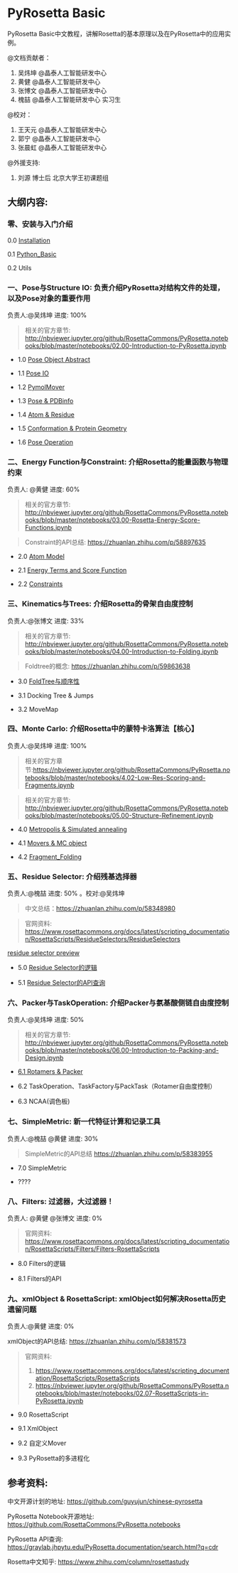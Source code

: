 # PyRosetta Basic

PyRosetta Basic中文教程，讲解Rosetta的基本原理以及在PyRosetta中的应用实例。

@文档贡献者：

1. 吴炜坤 @晶泰人工智能研发中心
2. 黄健 @晶泰人工智能研发中心
3. 张博文 @晶泰人工智能研发中心
4. 槐喆 @晶泰人工智能研发中心 实习生

@校对：

1. 王天元 @晶泰人工智能研发中心
2. 郭宁 @晶泰人工智能研发中心
3. 张晨虹 @晶泰人工智能研发中心



@外援支持:

1. 刘源 博士后 北京大学王初课题组



## 大纲内容:

### 零、安装与入门介绍

0.0 [Installation](https://github.com/guyujun/chinese-pyrosetta/blob/master/0_0_Installation.ipynb)

0.1 [Python_Basic](https://github.com/guyujun/chinese-pyrosetta/blob/master/0_1_Python_Basic.ipynb)

0.2 Utils



### 一、Pose与Structure IO: 负责介绍PyRosetta对结构文件的处理，以及Pose对象的重要作用 

负责人:@吴炜坤  进度: 100% 

> 相关的官方章节: http://nbviewer.jupyter.org/github/RosettaCommons/PyRosetta.notebooks/blob/master/notebooks/02.00-Introduction-to-PyRosetta.ipynb

- 1.0 [Pose Object Abstract](https://nbviewer.jupyter.org/github/guyujun/pyrosetta-basic/blob/master/1_PoseIO/1_0_Pose_Abstract.ipynb)

- 1.1 [Pose IO](https://nbviewer.jupyter.org/github/guyujun/pyrosetta-basic/blob/master/1_PoseIO/1_1_Pose_IO.ipynb)

- 1.2 [PymolMover](https://nbviewer.jupyter.org/github/guyujun/pyrosetta-basic/blob/master/1_PoseIO/1_2_PyMover_PyRosetta.ipynb)

- 1.3 [Pose & PDBinfo](https://nbviewer.jupyter.org/github/guyujun/pyrosetta-basic/blob/master/1_PoseIO/1_3_Pose_PDBinfo.ipynb)

- 1.4 [Atom & Residue](https://nbviewer.jupyter.org/github/guyujun/pyrosetta-basic/blob/master/1_PoseIO/1_4_Atom_Residue.ipynb)

- 1.5 [Conformation & Protein Geometry](https://nbviewer.jupyter.org/github/guyujun/pyrosetta-basic/blob/master/1_PoseIO/1_5_Conformation_Geometry.ipynb)

- 1.6 [Pose Operation](https://nbviewer.jupyter.org/github/guyujun/pyrosetta-basic/blob/master/1_PoseIO/1_6_Pose_Operating.ipynb)



### 二、Energy Function与Constraint: 介绍Rosetta的能量函数与物理约束

负责人: @黄健 进度: 60% 

> 相关的官方章节: http://nbviewer.jupyter.org/github/RosettaCommons/PyRosetta.notebooks/blob/master/notebooks/03.00-Rosetta-Energy-Score-Functions.ipynb

> Constraint的API总结: https://zhuanlan.zhihu.com/p/58897635

- 2.0 [Atom Model](https://nbviewer.jupyter.org/github/guyujun/pyrosetta-basic/blob/master/2_Energy/2_1_Atom_Model.ipynb)

- 2.1 [Energy Terms and Score Function](https://nbviewer.jupyter.org/github/guyujun/pyrosetta-basic/blob/master/2_Energy/2_2_Energy_Function.ipynb)

- 2.2 [Constraints](https://nbviewer.jupyter.org/github/guyujun/pyrosetta-basic/blob/master/2_Energy/2_3_Constraint.ipynb)



### 三、Kinematics与Trees: 介绍Rosetta的骨架自由度控制

负责人:@张博文 进度: 33% 

> 相关的官方章节: http://nbviewer.jupyter.org/github/RosettaCommons/PyRosetta.notebooks/blob/master/notebooks/04.00-Introduction-to-Folding.ipynb

> Foldtree的概念: https://zhuanlan.zhihu.com/p/59863638

- 3.0 [FoldTree与顺序性](https://nbviewer.jupyter.org/github/guyujun/pyrosetta-basic/blob/master/3_Kinematics/3_0_FoldTree.ipynb)

- 3.1 Docking Tree & Jumps

- 3.2 MoveMap



### 四、Monte Carlo: 介绍Rosetta中的蒙特卡洛算法【核心】

负责人:@吴炜坤  进度: 100% 

> 相关的官方章节:https://nbviewer.jupyter.org/github/RosettaCommons/PyRosetta.notebooks/blob/master/notebooks/4.02-Low-Res-Scoring-and-Fragments.ipynb

> 相关的官方章节: http://nbviewer.jupyter.org/github/RosettaCommons/PyRosetta.notebooks/blob/master/notebooks/05.00-Structure-Refinement.ipynb

- 4.0 [Metropolis & Simulated annealing](https://nbviewer.jupyter.org/github/guyujun/pyrosetta-basic/blob/master/4_MCMC/4_0_Metropolis_Monte_Carlo.ipynb)

- 4.1 [Movers & MC object ](https://nbviewer.jupyter.org/github/guyujun/pyrosetta-basic/blob/master/4_MCMC/4_1_Movers_MC_object.ipynb)

- 4.2 [Fragment_Folding](https://nbviewer.jupyter.org/github/guyujun/pyrosetta-basic/blob/master/4_MCMC/4_2_Fragment_Folding.ipynb)



### 五、Residue Selector: 介绍残基选择器

负责人:@槐喆  进度: 50% 。校对:@吴炜坤 

> 中文总结：https://zhuanlan.zhihu.com/p/58348980

> 官网资料: https://www.rosettacommons.org/docs/latest/scripting_documentation/RosettaScripts/ResidueSelectors/ResidueSelectors

[residue selector preview](https://nbviewer.jupyter.org/github/guyujun/chinese-pyrosetta/blob/master/ResidueSelectors.ipynb)

- 5.0 [Residue Selector的逻辑](https://nbviewer.jupyter.org/github/guyujun/pyrosetta-basic/blob/master/5_Residue_Selector/5_0_ResidueSelectors_Logic.ipynb)

- 5.1 [Residue Selector的API查询](https://nbviewer.jupyter.org/github/guyujun/pyrosetta-basic/blob/master/5_Residue_Selector/5_1_ResidueSelector_ApiSearch.ipynb)



### 六、Packer与TaskOperation: 介绍Packer与氨基酸侧链自由度控制

负责人:@吴炜坤 进度: 50% 

> 相关的官方章节: http://nbviewer.jupyter.org/github/RosettaCommons/PyRosetta.notebooks/blob/master/notebooks/06.00-Introduction-to-Packing-and-Design.ipynb

- [6.1 Rotamers & Packer](https://nbviewer.jupyter.org/github/guyujun/pyrosetta-basic/blob/master/6_Packer_TaskOperation/6_0_Rotamer_Packer.ipynb)

- 6.2 TaskOperation、TaskFactory与PackTask（Rotamer自由度控制）

- 6.3 NCAA(调色板)



### 七、SimpleMetric: 新一代特征计算和记录工具

负责人:@槐喆 @黄健 进度: 30% 

> SimpleMetric的API总结 https://zhuanlan.zhihu.com/p/58383955

- 7.0 SimpleMetric

- ????



### 八、Filters: 过滤器，大过滤器！

负责人: @黄健 @张博文 进度: 0% 

> 官网资料: https://www.rosettacommons.org/docs/latest/scripting_documentation/RosettaScripts/Filters/Filters-RosettaScripts

- 8.0 Filters的逻辑

- 8.1 Filters的API



### 九、xmlObject & RosettaScript: xmlObject如何解决Rosetta历史遗留问题

负责人:@黄健 进度: 0% 

xmlObject的API总结: https://zhuanlan.zhihu.com/p/58381573

> 官网资料: 
>
> 1. https://www.rosettacommons.org/docs/latest/scripting_documentation/RosettaScripts/RosettaScripts
> 2. https://nbviewer.jupyter.org/github/RosettaCommons/PyRosetta.notebooks/blob/master/notebooks/02.07-RosettaScripts-in-PyRosetta.ipynb

- 9.0 RosettaScript

- 9.1 XmlObject

- 9.2 自定义Mover

- 9.3 PyRosetta的多进程化

### 

## 参考资料:

中文开源计划的地址: https://github.com/guyujun/chinese-pyrosetta

PyRosetta Notebook开源地址: https://github.com/RosettaCommons/PyRosetta.notebooks

PyRosetta API查询: https://graylab.jhpytu.edu/PyRosetta.documentation/search.html?q=cdr

Rosetta中文知乎: https://www.zhihu.com/column/rosettastudy